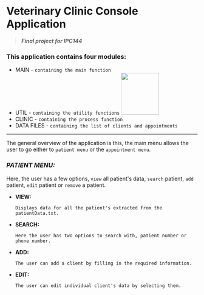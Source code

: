 # **Veterinary Clinic Console Application**
> ***Final project for IPC144***

### This application contains four modules:
  - MAIN       - `containing the main function`
  - UTIL       - `containing the utility functions`                                              <img src="https://upload.wikimedia.org/wikipedia/commons/1/19/C_Logo.png" alt=" " width="100" height="110">
  - CLINIC     - `containing the process function`
  - DATA FILES - `containing the list of clients and appointments`
----------------------------------
The general overview of the application is this, the main menu allows the user to go either to `patient menu` or the `appointment menu`.

### ***PATIENT MENU:***
Here, the user has a few options, `view` all patient's data, `search` patient, `add` patient, `edit` patient or `remove` a patient.
  - **VIEW:**
    
        Displays data for all the patient's extracted from the patientData.txt.
  - **SEARCH:**
    
        Here the user has two options to search with, patient number or phone number.
  - **ADD:**
    
        The user can add a client by filling in the required information.
  - **EDIT:**
    
        The user can edit individual client's data by selecting them.

